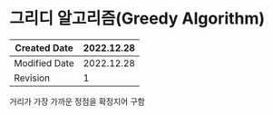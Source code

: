 # 그리디 알고리즘(Greedy Algorithm)  

| Created Date | 2022.12.28 |
| - | - |
| Modified Date | 2022.12.28 |
| Revision | 1 |


거리가 가장 가까운 정점을 확정지어 구함